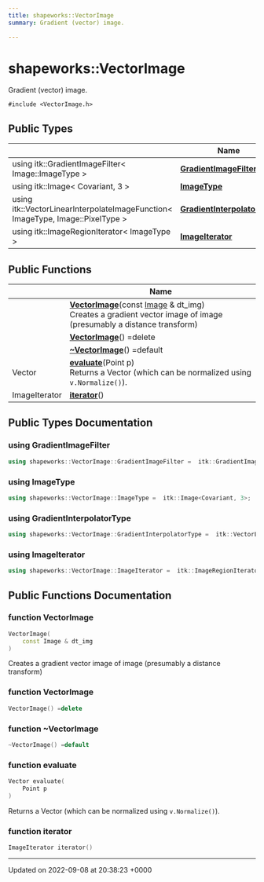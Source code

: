 ```yaml
---
title: shapeworks::VectorImage
summary: Gradient (vector) image. 

---
```


# shapeworks::VectorImage



Gradient (vector) image. 


`#include <VectorImage.h>`

## Public Types

|                | Name           |
| -------------- | -------------- |
| using itk::GradientImageFilter< Image::ImageType > | **[GradientImageFilter](../Classes/classshapeworks_1_1VectorImage.md#using-gradientimagefilter)**  |
| using itk::Image< Covariant, 3 > | **[ImageType](../Classes/classshapeworks_1_1VectorImage.md#using-imagetype)**  |
| using itk::VectorLinearInterpolateImageFunction< ImageType, Image::PixelType > | **[GradientInterpolatorType](../Classes/classshapeworks_1_1VectorImage.md#using-gradientinterpolatortype)**  |
| using itk::ImageRegionIterator< ImageType > | **[ImageIterator](../Classes/classshapeworks_1_1VectorImage.md#using-imageiterator)**  |

## Public Functions

|                | Name           |
| -------------- | -------------- |
| | **[VectorImage](../Classes/classshapeworks_1_1VectorImage.md#function-vectorimage)**(const [Image](../Classes/classshapeworks_1_1Image.md) & dt_img)<br>Creates a gradient vector image of image (presumably a distance transform)  |
| | **[VectorImage](../Classes/classshapeworks_1_1VectorImage.md#function-vectorimage)**() =delete |
| | **[~VectorImage](../Classes/classshapeworks_1_1VectorImage.md#function-~vectorimage)**() =default |
| Vector | **[evaluate](../Classes/classshapeworks_1_1VectorImage.md#function-evaluate)**(Point p)<br>Returns a Vector (which can be normalized using `v.Normalize()`).  |
| ImageIterator | **[iterator](../Classes/classshapeworks_1_1VectorImage.md#function-iterator)**() |

## Public Types Documentation

### using GradientImageFilter

```cpp
using shapeworks::VectorImage::GradientImageFilter =  itk::GradientImageFilter<Image::ImageType>;
```


### using ImageType

```cpp
using shapeworks::VectorImage::ImageType =  itk::Image<Covariant, 3>;
```


### using GradientInterpolatorType

```cpp
using shapeworks::VectorImage::GradientInterpolatorType =  itk::VectorLinearInterpolateImageFunction<ImageType, Image::PixelType>;
```


### using ImageIterator

```cpp
using shapeworks::VectorImage::ImageIterator =  itk::ImageRegionIterator<ImageType>;
```


## Public Functions Documentation

### function VectorImage

```cpp
VectorImage(
    const Image & dt_img
)
```

Creates a gradient vector image of image (presumably a distance transform) 

### function VectorImage

```cpp
VectorImage() =delete
```


### function ~VectorImage

```cpp
~VectorImage() =default
```


### function evaluate

```cpp
Vector evaluate(
    Point p
)
```

Returns a Vector (which can be normalized using `v.Normalize()`). 

### function iterator

```cpp
ImageIterator iterator()
```


-------------------------------

Updated on 2022-09-08 at 20:38:23 +0000